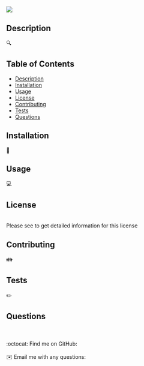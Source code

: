 <h1></h1>
  <img src = "https://img.shields.io/badge/License-GPL%20v3-blue.svg"/>
 
  
  ## Description
  🔍 
  
  ## Table of Contents
  - [Description](#description)
  - [Installation](#installation)
  - [Usage](#usage)
  - [License](#license)
  - [Contributing](#contributing)
  - [Tests](#tests)
  - [Questions](#questions)
  
  ## Installation
  💾 
  
  ## Usage
  💻 
  
  ## License
  <br />
  Please see  to get detailed information for this license

  
  ## Contributing
  👪 
  
  ## Tests
  ✏️ 
  
  ## Questions
  <br />
  <br />
  :octocat: Find me on GitHub: <a href="https://github.com/" target="_blank"></a><br />
  <br />
  ✉️ Email me with any questions: <a href="mailto:" target="_blank"></a><br /><br />
